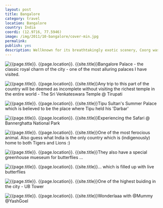 ```yaml
---
layout: post
title: Bangalore
category: travel
location: Bangalore
country: India
coordi: (12.9716, 77.5946)
image: /img/2011/10-bangalore/cover-min.jpg
permalink:
publish: yes
description: Wellknown for its breathtakingly exotic scenery, Coorg was also famously called as the "Scotland of India" by the Britishers. It is famous for its Coffee plantations. Since Papa was based in Bangalore, we drove to Coorg via Mysore.
---
```

<!-- http://compressjpeg.com -->
<!-- http://compressimage.toolur.com/ 1024, 400-->
<p class="center"><img src="{{site.baseurl}}/img/2011/10-bangalore/cover.jpg" alt="{{page.title}}. {{page.location}}. {{site.title}}" title="{{page.title}}">Bangalore Palace - the classic royal charm of the city - one of the most alluring palaces I have visited.</p>

<p class="center"><img src="{{site.baseurl}}/img/2011/10-bangalore/1.jpg" alt="{{page.title}}. {{page.location}}. {{site.title}}" title="{{page.title}}">Any trip to this part of the country will be deemed as incomplete without visiting the richest temple in the entire world - The Sri Venkateswara Temple @ Tirupati</p>

<p class="center"><img src="{{site.baseurl}}/img/2011/10-bangalore/2.jpg" alt="{{page.title}}. {{page.location}}. {{site.title}}" title="{{page.title}}">Tipu Sultan's Summer Palace which is believed to be the place where Tipu held his 'Darbar'</p>

<p class="center"><img src="{{site.baseurl}}/img/2011/10-bangalore/3.jpg" alt="{{page.title}}. {{page.location}}. {{site.title}}" title="{{page.title}}">Experiencing the Safari @ Bannerghatta National Park
</p>

<p class="center"><img src="{{site.baseurl}}/img/2011/10-bangalore/4.jpg" alt="{{page.title}}. {{page.location}}. {{site.title}}" title="{{page.title}}">One of the most ferocious animal. Also guess what India is the only country which is (indigenously) home to both Tigers and Lions :)</p>

<p class="center"><img src="{{site.baseurl}}/img/2011/10-bangalore/5.jpg" alt="{{page.title}}. {{page.location}}. {{site.title}}" title="{{page.title}}">They also have a special greenhouse mueseum for butterflies ...</p>

<p class="center"><img src="{{site.baseurl}}/img/2011/10-bangalore/6.jpg" alt="{{page.title}}. {{page.location}}. {{site.title}}" title="{{page.title}}">... which is filled up with live butterflies</p>

<p class="center"><img src="{{site.baseurl}}/img/2011/10-bangalore/7.jpg" alt="{{page.title}}. {{page.location}}. {{site.title}}" title="{{page.title}}">One of the highest buiding in the city - UB Tower</p>

<p class="center"><img src="{{site.baseurl}}/img/2011/10-bangalore/8.jpg" alt="{{page.title}}. {{page.location}}. {{site.title}}" title="{{page.title}}">Wonderlaaa with @Mummy @YashGoel</p>
